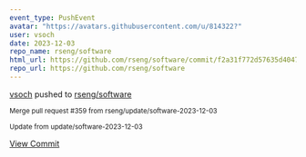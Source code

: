 ```yaml
---
event_type: PushEvent
avatar: "https://avatars.githubusercontent.com/u/814322?"
user: vsoch
date: 2023-12-03
repo_name: rseng/software
html_url: https://github.com/rseng/software/commit/f2a31f772d57635d40473abdfcbf09ff7255a194
repo_url: https://github.com/rseng/software
---
```


<a href='https://github.com/vsoch' target='_blank'>vsoch</a> pushed to <a href='https://github.com/rseng/software' target='_blank'>rseng/software</a>

<small>Merge pull request #359 from rseng/update/software-2023-12-03

Update from update/software-2023-12-03</small>

<a href='https://github.com/rseng/software/commit/f2a31f772d57635d40473abdfcbf09ff7255a194' target='_blank'>View Commit</a>
